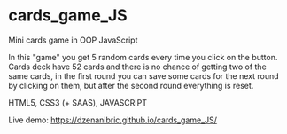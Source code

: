 # cards_game_JS
Mini cards game in OOP JavaScript

In this "game" you get 5 random cards every time you click on the button.
Cards deck have 52 cards and there is no chance of getting two of the same cards, in the first round you can save some cards for the next round by clicking on them, but after the second round everything is reset.

HTML5, CSS3 (+ SAAS), JAVASCRIPT

Live demo: https://dzenanibric.github.io/cards_game_JS/
